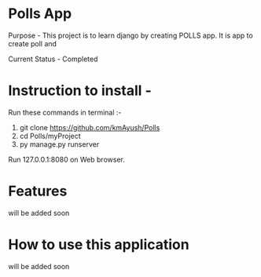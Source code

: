 # Polls App
Purpose - This project is to learn django by creating POLLS app.
It is app to create poll and 

Current Status - Completed
# Instruction to install - 
Run these commands in terminal :-
1. git clone https://github.com/kmAyush/Polls
2. cd Polls/myProject
3. py manage.py runserver

Run 127.0.0.1:8080 on Web browser.
# Features
will be added soon
# How to use this application
will be added soon
